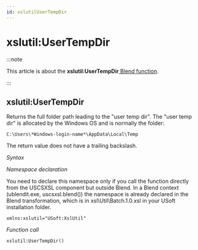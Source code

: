 ```yaml
---
id: xslutilUserTempDir
---
```


# xslutil:UserTempDir




:::note

This article is about the **xslutil:UserTempDir**[ Blend function](/docs/Repositories/Blend_functions).

:::

## **xslutil:UserTempDir**

Returns the full folder path leading to the "user temp dir". The "user temp dir" is allocated by the Windows OS and is normally the folder:

```
C:\Users\*Windows-login-name*\AppData\Local\Temp
```

The return value does not have a trailing backslash.

*Syntax*

*Namespace declaration*

You need to declare this namespace only if you call the function directly from the USCSXSL component but outside Blend. In a Blend context (ublendit.exe, uscsxsl.blend()) the namespace is already declared in the Blend transformation, which is in xsl\\Util\\Batch.1.0.xsl in your USoft installation folder.

```
xmlns:xslutil="USoft:XslUtil"
```

*Function call*

```
xslutil:UserTempDir()
```